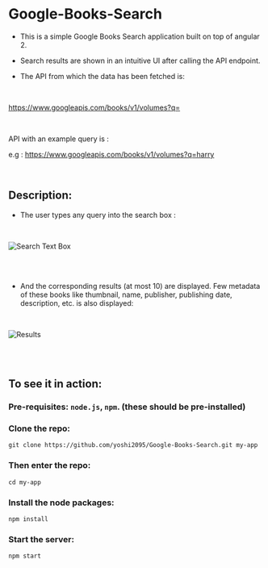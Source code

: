 # Google-Books-Search

- This is a simple Google Books Search application built on top of angular 2. 

- Search results are shown in an intuitive UI after calling the API endpoint.

- The API from which the data has been fetched is:

<br>

 https://www.googleapis.com/books/v1/volumes?q=
 
 <br>
 
 API with an example query is :
 
 e.g : https://www.googleapis.com/books/v1/volumes?q=harry
 
 <br>
 
 ## Description:

- The user types any query into the search box :

<br>

![Search Text Box](https://github.com/yoshi2095/Google-Books-Search/blob/master/src/images/Screenshot-18.png)

<br>
<br>

- And the corresponding results (at most 10) are displayed. Few metadata of these books like thumbnail, name, publisher, publishing date, description, etc. is also displayed:

<br>

![Results](https://github.com/yoshi2095/Google-Books-Search/blob/master/src/images/Screenshot-Google%20Books%20Search%20-%20Google%20Chrome.png)

<br>
<br>


## To see it in action:

### Pre-requisites: `node.js`, `npm`. (these should be pre-installed)

### Clone the repo:

`git clone https://github.com/yoshi2095/Google-Books-Search.git my-app`

### Then enter the repo:

`cd my-app`

### Install the node packages:

`npm install`

### Start the server:

`npm start`


